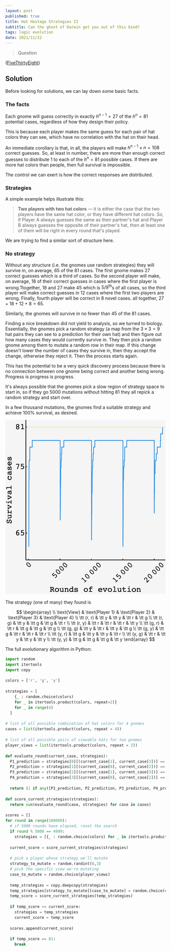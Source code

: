 ```yaml
---
layout: post
published: true
title: Hat Hostage Strategies II
subtitle: Can the ghost of Darwin get you out of this bind?
tags: logic evolution 
date: 2021/11/22
---
```


>Question

<!--more-->

([FiveThirtyEight](URL))

## Solution

Before looking for solutions, we can lay down some basic facts.

### The facts

Each gnome will guess correctly in exactly $h^{n-1} = 27$ of the $h^n = 81$ potential cases, regardless of how they design their policy.

This is because each player makes the same guess for each pair of hat colors they can see, which have no correlation with the hat on their head.

An immediate corollary is that, in all, the players will make $h^{n-1} \times n = 108$ correct guesses. So, at least in number, there are more than enough correct guesses to distribute $1$ to each of the $h^n = 81$ possible cases. If there are more hat colors than people, then full survival is impossible.

The control we can exert is how the correct responses are distributed. 

### Strategies

A simple example helps illustrate this:

>**Two players with two hat colors** — it is either the case that the two players have the same hat color, or they have different hat colors. So, if Player A always guesses the same as their partner's hat and Player B always guesses the opposite of their partner's hat, then at least one of them will be right in every round that's played. 

We are trying to find a similar sort of structure here.

### No strategy

Without any structure (i.e. the gnomes use random strategies) they will survive in, on average, $65$ of the $81$ cases. The first gnome makes $27$ correct guesses which is a third of cases. So the second player will make, on average, $18$ of their correct guesses in cases where the first player is wrong.Ttogether, $18$ and $27$ make $45$ which is $5/9^\text{th}$s of all cases, so the third player will make correct guesses in $12$ cases where the first two players are wrong. Finally, fourth player will be correct in $8$ novel cases. all together, $27+18+12+8 = 65.$

Similarly, the gnomes will survive in no fewer than $45$ of the $81$ cases.

Finding a nice breakdown did not yield to analysis, so we turned to biology. Essentially, the gnomes pick a random strategy (a map from the $3\times3 = 9$ hat pairs they can see to a prediction for their own hat) and then figure out how many cases they would currently survive in. They then pick a random gnome among them to mutate a random row in their map. If this change doesn't lower the number of cases they survive in, then they accept the change, otherwise they reject it. Then the process starts again.

This has the potential to be a very quick discovery process because there is no connection between one gnome being correct and another being wrong. Progress is progress is progress.

It's always possible that the gnomes pick a slow region of strategy space to start in, so if they go $5000$ mutations without hitting $81$ they all repick a random strategy and start over.

In a few thousand mutations, the gnomes find a suitable strategy and achieve $100\%$ survival, as desired.

![](/img/2021-11-22-gnome-survival.JPG)

The strategy (one of many) they found is 

$$
\begin{array} \\
\text{View} & \text{Player 1} & \text{Player 2} & \text{Player 3} & \text{Player 4} \\
\tt (r, r) & \tt y & \tt y & \tt r & \tt g \\
\tt (r, g) & \tt y & \tt g & \tt g & \tt r \\
\tt (r, y) & \tt r & \tt r & \tt r & \tt y \\
\tt (g, r) & \tt r & \tt g & \tt g & \tt g \\
\tt (g, g) & \tt y & \tt r & \tt y & \tt g \\
\tt (g, y) & \tt g & \tt r & \tt r & \tt r \\
\tt (y, r) & \tt g & \tt y & \tt y & \tt r \\
\tt (y, g) & \tt r & \tt y & \tt y & \tt y \\
\tt (y, y) & \tt g & \tt g & \tt g & \tt y 
\end{array}
$$

The full evolutionary algorithm in Python:

```python
import random
import itertools
import copy

colors = ['r', 'g', 'y']

strategies = [
    {_ : random.choice(colors) 
    for _ in itertools.product(colors, repeat=2)} 
    for _ in range(4)
  ]

# list of all possible combination of hat colors for 4 gnomes
cases = list(itertools.product(colors, repeat = 4))

# list of all possible pairs of viewable hats for two gnomes
player_views = list(itertools.product(colors, repeat = 2))

def evaluate_round(current_case, strategies):
  P1_prediction = strategies[0][(current_case[1], current_case[3])] == current_case[0]
  P2_prediction = strategies[1][(current_case[0], current_case[2])] == current_case[1]
  P3_prediction = strategies[2][(current_case[1], current_case[3])] == current_case[2]
  P4_prediction = strategies[3][(current_case[0], current_case[2])] == current_case[3]

  return (1 if any([P1_prediction, P2_prediction, P3_prediction, P4_prediction]) else 0)

def score_current_strategies(strategies):
  return sum(evaluate_round(case, strategies) for case in cases)
  
scores = []
for round in range(100000):
  # if 5000 rounds have elapsed, reset the search
  if round % 5000 == 4999:
    strategies = [{_ : random.choice(colors) for _ in itertools.product(colors, repeat=2)} for _ in range(4)]

  current_score = score_current_strategies(strategies)

  # pick a player whose strategy we'll mutate
  strategy_to_mutate = random.randint(0,3)
  # pick the specific view we're mutating
  case_to_mutate = random.choice(player_views)

  temp_strategies = copy.deepcopy(strategies)
  temp_strategies[strategy_to_mutate][case_to_mutate] = random.choice(colors)
  temp_score = score_current_strategies(temp_strategies)

  if temp_score >= current_score:
    strategies = temp_strategies
    current_score = temp_score
  
  scores.append(current_score)

  if temp_score == 81:
    break

```

<br>
